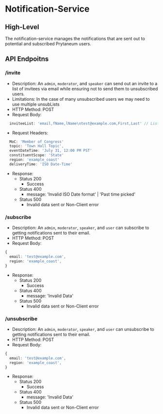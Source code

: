 # Notification-Service

## High-Level

The notification-service manages the notifications that are sent out to potential and subscribed Prytaneum users.

## API Endpoitns

### /invite

- Description: An `admin`, `moderator`, and `speaker` can send out an invite to a list of invitees via email while ensuring not to send them to unsubscribed users.
- Limitations: In the case of many unsubscribed users we may need to use multiple unsubLists
- HTTP Method: POST
- Request Body:

```typescript
  inviteeList: 'email,fName,lName\ntest@example.com,First,Last' // List sent as strigified csv array buffer
```

- Request Headers:

```typescript
  MoC: 'Member of Congress'
  topic: 'Town Hall Topic',
  eventDateTime: 'July 31, 12:00 PM PST'
  constituentScope: 'State'
  region: 'example_coast'
  deliveryTime: 'ISO Date-Time'
```

- Response:
  - Status 200
    - Success
  - Status 400
    - message: 'Invalid ISO Date format' | 'Past time picked'
  - Status 500
    - Invalid data sent or Non-Client error

### /subscribe

- Description: An `admin`, `moderator`, `speaker`, and `user` can subscribe to getting notifications sent to their email.
- HTTP Method: POST
- Request Body:

```typescript
{
  email: 'test@example.com',
  region: 'example_coast',
}
```

- Response:
  - Status 200
    - Success
  - Status 400
    - message: 'Invalid Data'
  - Status 500
    - Invalid data sent or Non-Client error

### /unsubscribe

- Description: An `admin`, `moderator`, `speaker`, and `user` can unsubscribe to getting notifications sent to their email.
- HTTP Method: POST
- Request Body:

```typescript
{
  email: 'test@example.com',
  region: 'example_coast',
}
```

- Response:
  - Status 200
    - Success
  - Status 400
    - message: 'Invalid Data'
  - Status 500
    - Invalid data sent or Non-Client error
